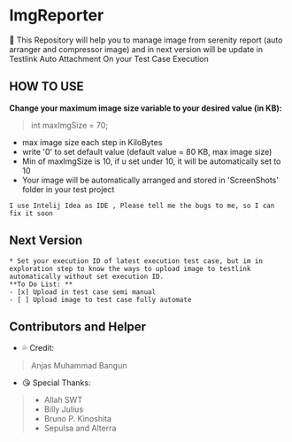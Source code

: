 # ImgReporter
:art: This Repository will help you to manage image from serenity report (auto arranger and compressor image) and in next version will be update in Testlink Auto Attachment On your Test Case Execution

## HOW TO USE
**Change your maximum image size variable to your desired value (in KB):**
>int maxImgSize = 70;
* max image size each step in KiloBytes
* write '0' to set default value (default value = 80 KB, max image size) 
* Min of maxImgSize is 10, if u set under 10, it will be automatically set to 10
* Your image will be automatically arranged and stored in 'ScreenShots' folder in your test project
```
I use Intelij Idea as IDE , Please tell me the bugs to me, so I can fix it soon
```


## Next Version
```
* Set your execution ID of latest execution test case, but im in exploration step to know the ways to upload image to testlink automatically without set execution ID.
**To Do List: **
- [x] Upload in test case semi manual
- [ ] Upload image to test case fully automate
```

## Contributors and Helper
- :sweat_drops: Credit:
> Anjas Muhammad Bangun

- :kissing_heart: Special Thanks:
> - Allah SWT
> - Billy Julius
> - Bruno P. Kinoshita
> - Sepulsa and Alterra
